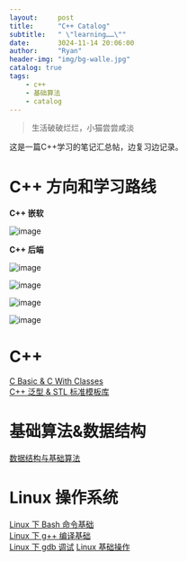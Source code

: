 ```yaml
---
layout:     post
title:      "C++ Catalog"
subtitle:   " \"learning……\""
date:       3024-11-14 20:06:00
author:     "Ryan"
header-img: "img/bg-walle.jpg"
catalog: true
tags:
    - c++
    - 基础算法
    - catalog
---
```


> 生活破破烂烂，小猫尝尝咸淡

这是一篇C++学习的笔记汇总帖，边复习边记录。 

# C++ 方向和学习路线

**C++ 嵌软**

![image](https://github.com/user-attachments/assets/d664db4e-d397-4c8c-926d-ecfb3097112b)  

**C++ 后端**

![image](https://github.com/user-attachments/assets/2c7ebfa1-32e2-4241-a5c2-405a00b2f7ac)

![image](https://github.com/user-attachments/assets/03e341b8-0629-45cc-a518-f6342cd60bb1)

![image](https://github.com/user-attachments/assets/a0926be0-dc3f-4cff-aba7-c561e2731be3)

![image](https://github.com/user-attachments/assets/cf02b07a-10ca-4754-8375-cd657deee09f)







# C++
[C Basic & C With Classes][0]  
[C++ 泛型 & STL 标准模板库][1]  

# 基础算法&数据结构
[数据结构与基础算法][4]  

# Linux 操作系统  
[Linux 下 Bash 命令基础][2]  
[Linux 下 g++ 编译基础][3]  
[Linux 下 gdb 调试][5]
[Linux 基础操作][6]






[0]:https://ryanaqu.github.io/2024/12/01/cpp-basic-class/
[1]:https://ryanaqu.github.io/2024/12/13/cpp-generic-stl/
[2]:https://ryanaqu.github.io/2024/12/15/cpp-linux/
[3]:https://ryanaqu.github.io/2025/01/02/cpp-compile/
[4]:https://ryanaqu.github.io/2025/01/05/cpp-algorithm-datastructure/
[5]:https://ryanaqu.github.io/2025/01/10/cpp-gdb/
[6]:https://ryanaqu.github.io/2025/01/10/cpp-linux-operate/
